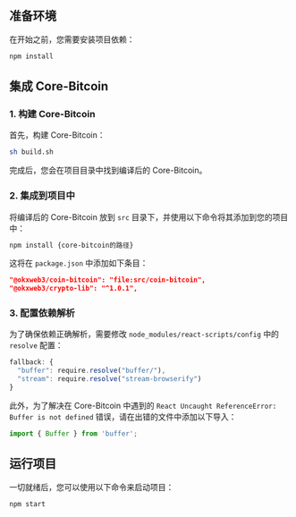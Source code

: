 
## 准备环境

在开始之前，您需要安装项目依赖：

```bash
npm install
```

## 集成 Core-Bitcoin

### 1. 构建 Core-Bitcoin

首先，构建 Core-Bitcoin：

```bash
sh build.sh
```

完成后，您会在项目目录中找到编译后的 Core-Bitcoin。

### 2. 集成到项目中

将编译后的 Core-Bitcoin 放到 `src` 目录下，并使用以下命令将其添加到您的项目中：

```bash
npm install {core-bitcoin的路径}
```

这将在 `package.json` 中添加如下条目：

```json
"@okxweb3/coin-bitcoin": "file:src/coin-bitcoin",
"@okxweb3/crypto-lib": "^1.0.1",
```

### 3. 配置依赖解析

为了确保依赖正确解析，需要修改 `node_modules/react-scripts/config` 中的 `resolve` 配置：

```javascript
fallback: {
  "buffer": require.resolve("buffer/"),
  "stream": require.resolve("stream-browserify")
}
```

此外，为了解决在 Core-Bitcoin 中遇到的 `React Uncaught ReferenceError: Buffer is not defined` 错误，请在出错的文件中添加以下导入：

```javascript
import { Buffer } from 'buffer';
```

## 运行项目

一切就绪后，您可以使用以下命令来启动项目：

```bash
npm start
```

